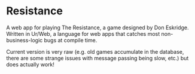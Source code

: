 Resistance
==========

A web app for playing The Resistance, a game designed by Don Eskridge. Written in Ur/Web, a language for web apps that catches most non-business-logic bugs at compile time.

Current version is very raw (e.g. old games accumulate in the database, there are some strange issues with message passing being slow, etc.) but does actually work!
